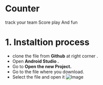 # Counter
track your team Score play And fun

# 1. Instaltion process 
- clone the file from **Github** at right corner .
- Open **Android Studio .**
- Go to **Open the new Project.**
- Go to the file where you download.
- Select the file and open it 
![Image](https://www.google.co.in/imgres?imgurl=https%3A%2F%2Fhelp.github.com%2Fassets%2Fimages%2Fhelp%2Fdesktop%2Fopen-in-desktop-button.png&imgrefurl=https%3A%2F%2Fhelp.github.com%2Fdesktop%2Fguides%2Fcontributing-to-projects%2Fcloning-a-repository-from-github-to-github-desktop%2F&docid=GSJBwGAYRIp9cM&tbnid=HqG_F13-1psr0M%3A&vet=10ahUKEwjCzqqK0qvdAhURbo8KHZi6DmAQMwhJKAswCw..i&w=870&h=516&bih=664&biw=1536&q=github%20clone%20image&ved=0ahUKEwjCzqqK0qvdAhURbo8KHZi6DmAQMwhJKAswCw&iact=mrc&uact=8)


